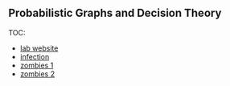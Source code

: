 ## Probabilistic Graphs and Decision Theory

TOC:
  - [lab website](https://ai.ia.agh.edu.pl/wiki/en:dydaktyka:problog:lab1)
  - [infection](2.pl)
  - [zombies 1](3.pl)
  - [zombies 2](6.pl)
